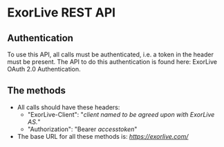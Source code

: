 # ExorLive REST API

## Authentication

To use this API, all calls must be authenticated, i.e. a token in the header must be present.
The API to do this authentication is found here: ExorLive OAuth 2.0 Authentication.

## The methods

- All calls should have these headers:
  - "ExorLive-Client": "_client named to be agreed upon with ExorLive AS._"
  - "Authorization": "Bearer _accesstoken_"
- The base URL for all these methods is: *https://exorlive.com/*
